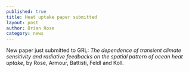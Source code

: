 ```yaml
---
published: true
title: Heat uptake paper submitted
layout: post
author: Brian Rose 
category: news
---
```


New paper just submitted to GRL: *The dependence of transient climate sensitivity and radiative feedbacks on the spatial pattern of ocean heat uptake*, by Rose, Armour, Battisti, Feldl and Koll.

